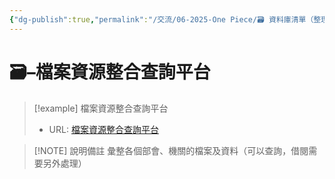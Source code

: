 ```yaml
---
{"dg-publish":true,"permalink":"/交流/06-2025-One Piece/🗃️ 資料庫清單（整理中）/檔案資源整合查詢平台/","title":"檔案資源整合查詢平台","tags":["文史資料","🗃️資料庫"],"noteIcon":"3","created":"2025-05-30T05:21:02.719+08:00","updated":"2025-05-30T05:21:48.656+08:00"}
---
```




# 🗃️–檔案資源整合查詢平台



> [!example] 檔案資源整合查詢平台
> - URL: [檔案資源整合查詢平台](https://across.archives.gov.tw/naahyint/search.jsp)



> [!NOTE] 說明備註
> 彙整各個部會、機關的檔案及資料（可以查詢，借閱需要另外處理）


